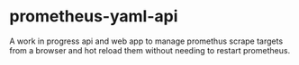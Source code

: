 # prometheus-yaml-api
 
A work in progress api and web app to manage promethus scrape targets from a browser and hot reload them without needing to restart prometheus.
